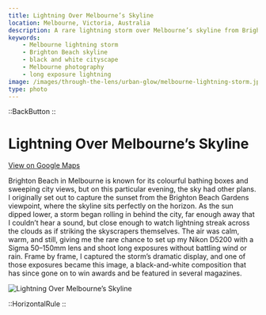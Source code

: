 ```yaml
---
title: Lightning Over Melbourne’s Skyline
location: Melbourne, Victoria, Australia
description: A rare lightning storm over Melbourne’s skyline from Brighton Beach — captured in black and white with perfect timing and long exposure.
keywords:
    - Melbourne lightning storm
    - Brighton Beach skyline
    - black and white cityscape
    - Melbourne photography
    - long exposure lightning
image: /images/through-the-lens/urban-glow/melbourne-lightning-storm.jpg
type: photo
---
```


::BackButton
::

# Lightning Over Melbourne’s Skyline

<a href="https://www.google.com/maps/search/?api=1&query=Green+Point+city+view+Brighton,+Victoria,+Australia" target="_blank" rel="noopener noreferrer">View on Google Maps</a>

Brighton Beach in Melbourne is known for its colourful bathing boxes and sweeping city views, but on this particular evening, the sky had other plans. I originally set out to capture the sunset from the Brighton Beach Gardens viewpoint, where the skyline sits perfectly on the horizon. As the sun dipped lower, a storm began rolling in behind the city, far enough away that I couldn’t hear a sound, but close enough to watch lightning streak across the clouds as if striking the skyscrapers themselves. The air was calm, warm, and still, giving me the rare chance to set up my Nikon D5200 with a Sigma 50–150mm lens and shoot long exposures without battling wind or rain. Frame by frame, I captured the storm’s dramatic display, and one of those exposures became this image, a black-and-white composition that has since gone on to win awards and be featured in several magazines.

![Lightning Over Melbourne’s Skyline](/images/through-the-lens/urban-glow/melbourne-lightning-storm.jpg)

<div class="mb-8"></div>

::HorizontalRule
::
